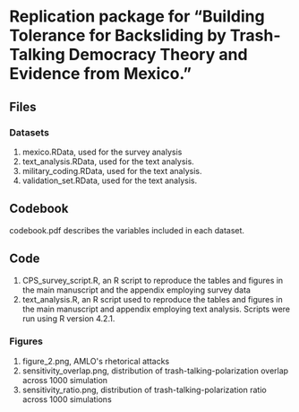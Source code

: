 # Replication package for “Building Tolerance for Backsliding by Trash-Talking Democracy Theory and Evidence from Mexico.”

## Files
### Datasets
1. mexico.RData, used for the survey analysis
2. text_analysis.RData, used for the text analysis.
3. military_coding.RData, used for the text analysis.
4. validation_set.RData, used for the text analysis.

## Codebook

codebook.pdf describes the variables included in each dataset.

## Code

1. CPS_survey_script.R, an R script to reproduce the tables and figures in the main manuscript and the appendix employing survey data
2. text_analysis.R, an R script used to reproduce the tables and figures in the main manuscript and appendix employing text analysis. Scripts were run using R version 4.2.1.

### Figures
1. figure_2.png, AMLO's rhetorical attacks
2. sensitivity_overlap.png, distribution of trash-talking-polarization overlap across 1000 simulation 
3. sensitivity_ratio.png, distribution of trash-talking-polarization ratio across 1000 simulations 